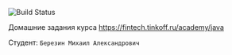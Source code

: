 ![Build Status](https://github.com/TheMLord/java-backend-course-2023-tinkoff/actions/workflows/build.yml)

Домашние задания курса https://fintech.tinkoff.ru/academy/java

Студент: `Березин Михаил Александрович`
